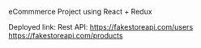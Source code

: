 eCommmerce Project using React + Redux

Deployed link:
Rest API: https://fakestoreapi.com/users
          https://fakestoreapi.com/products
